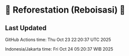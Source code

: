 
# 🌳 Reforestation (Reboisasi) 🌲

## Last Updated

GitHub Actions time: Thu Oct 23 22:20:37 UTC 2025

Indonesia/Jakarta time: Fri Oct 24 05:20:37 WIB 2025

